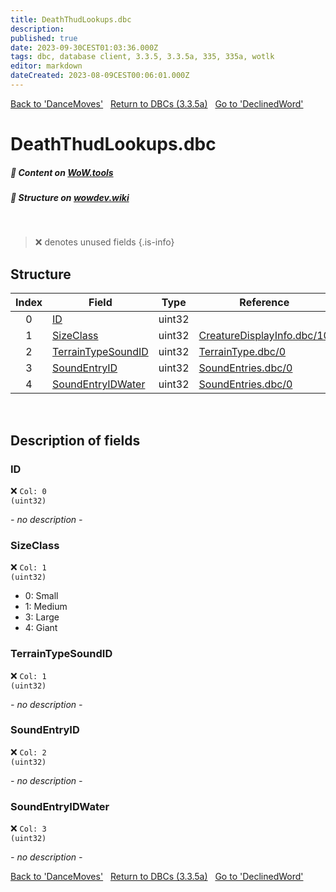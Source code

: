 ```yaml
---
title: DeathThudLookups.dbc
description:
published: true
date: 2023-09-30CEST01:03:36.000Z
tags: dbc, database client, 3.3.5, 3.3.5a, 335, 335a, wotlk
editor: markdown
dateCreated: 2023-08-09CEST00:06:01.000Z
---
```

<a href="https://trinitycore.info/files/DBC/335/dancemoves" class="mt-5 v-btn v-btn--depressed v-btn--flat v-btn--outlined theme--light v-size--default darkblue--text text--lighten-3"><span class="v-btn__content"><i aria-hidden="true" class="v-icon notranslate v-icon--left mdi mdi-arrow-left theme--light"></i><span>Back to 'DanceMoves'</span></span></a>&nbsp;&nbsp;&nbsp;<a href="https://trinitycore.info/files/DBC/335/DBC" class="mt-5 v-btn v-btn--depressed v-btn--flat v-btn--outlined theme--light v-size--default darkblue--text text--lighten-3"><span class="v-btn__content"><i aria-hidden="true" class="v-icon notranslate v-icon--left mdi mdi-home-outline theme--light"></i><span>Return to DBCs (3.3.5a)</span></span></a>&nbsp;&nbsp;&nbsp;<a href="https://trinitycore.info/files/DBC/335/declinedword" class="mt-5 v-btn v-btn--depressed v-btn--flat v-btn--outlined theme--light v-size--default darkblue--text text--lighten-3"><span class="v-btn__content"><span>Go to 'DeclinedWord'</span><i aria-hidden="true" class="v-icon notranslate v-icon--right mdi mdi-arrow-right theme--light"></i></span></a>

# DeathThudLookups.dbc
##### :open_book: Content on [WoW.tools](https://wow.tools/dbc/?dbc=deaththudlookups&build=3.3.5.12340)
##### :pencil: Structure on [wowdev.wiki](https://wowdev.wiki/DB/DeathThudLookups)
&nbsp;

> :x: denotes unused fields
{.is-info}


## Structure

| Index | Field | Type | Reference |
| :---: | --- | :---: | --- |
| 0 | [ID](#id-alt) | uint32 |  |
| 1 | [SizeClass](#type) | uint32 | [CreatureDisplayInfo.dbc/10](/files/DBC/335/creaturedisplayinfo#sizeclass) |
| 2 | [TerrainTypeSoundID](#type) | uint32 | [TerrainType.dbc/0](/files/DBC/335/terraintype#id-alt) |
| 3 | [SoundEntryID](#type) | uint32 | [SoundEntries.dbc/0](/files/DBC/335/soundentries#id-alt) |
| 4 | [SoundEntryIDWater](#type) | uint32 | [SoundEntries.dbc/0](/files/DBC/335/soundentries#id-alt) |
&nbsp;
## Description of fields

### ID <!-- {#id-alt} -->
:x: <code>Col: 0 (uint32)</code>

*- no description -*
&nbsp;

### SizeClass
:x: <code>Col: 1 (uint32)</code>

* 0: Small
* 1: Medium
* 3: Large
* 4: Giant
&nbsp;

### TerrainTypeSoundID
:x: <code>Col: 1 (uint32)</code>

*- no description -*
&nbsp;

### SoundEntryID
:x: <code>Col: 2 (uint32)</code>

*- no description -*
&nbsp;

### SoundEntryIDWater
:x: <code>Col: 3 (uint32)</code>

*- no description -*
&nbsp;

<a href="https://trinitycore.info/files/DBC/335/dancemoves" class="mt-5 v-btn v-btn--depressed v-btn--flat v-btn--outlined theme--light v-size--default darkblue--text text--lighten-3"><span class="v-btn__content"><i aria-hidden="true" class="v-icon notranslate v-icon--left mdi mdi-arrow-left theme--light"></i><span>Back to 'DanceMoves'</span></span></a>&nbsp;&nbsp;&nbsp;<a href="https://trinitycore.info/files/DBC/335/DBC" class="mt-5 v-btn v-btn--depressed v-btn--flat v-btn--outlined theme--light v-size--default darkblue--text text--lighten-3"><span class="v-btn__content"><i aria-hidden="true" class="v-icon notranslate v-icon--left mdi mdi-home-outline theme--light"></i><span>Return to DBCs (3.3.5a)</span></span></a>&nbsp;&nbsp;&nbsp;<a href="https://trinitycore.info/files/DBC/335/declinedword" class="mt-5 v-btn v-btn--depressed v-btn--flat v-btn--outlined theme--light v-size--default darkblue--text text--lighten-3"><span class="v-btn__content"><span>Go to 'DeclinedWord'</span><i aria-hidden="true" class="v-icon notranslate v-icon--right mdi mdi-arrow-right theme--light"></i></span></a>
